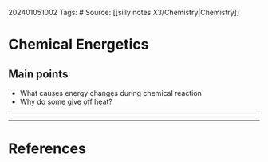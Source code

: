202401051002
Tags: # 
Source: [[silly notes X3/Chemistry|Chemistry]]
# Chemical Energetics
## Main points
- What causes energy changes during chemical reaction
- Why do some give off heat?

--- 

---
# References


